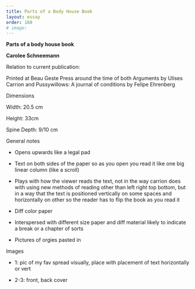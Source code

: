 ```yaml
---
title: Parts of a Body House Book
layout: essay
order: 160
# image:
---
```

**Parts of a body house book**

**Carolee Schneemann**

Relation to current publication:

Printed at Beau Geste Press around the time of both Arguments by Ulises Carrion and Pussywillows: A journal of conditions by Felipe Ehrenberg

Dimensions

Width: 20.5 cm

Height: 33cm

Spine Depth: 9/10 cm

General notes

-   Opens upwards like a legal pad

-   Text on both sides of the paper so as you open you read it like one big linear column (like a scroll)

-   Plays with how the viewer reads the text, not in the way carrion does with using new methods of reading other than left right top bottom, but in a way that the text is positioned vertically on some spaces and horizontally on other so the reader has to flip the book as you read it

-   Diff color paper

-   Interspersed with different size paper and diff material likely to indicate a break or a chapter of sorts

-   Pictures of orgies pasted in

Images

-   1: pic of my fav spread visually, place with placement of text horizontally or vert

-   2-3: front, back cover
